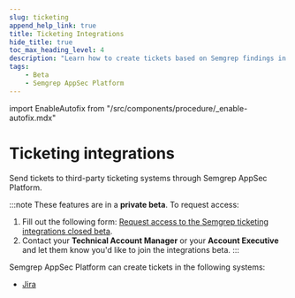 ```yaml
---
slug: ticketing
append_help_link: true
title: Ticketing Integrations
hide_title: true
toc_max_heading_level: 4
description: "Learn how to create tickets based on Semgrep findings in third-party ticketing systems."
tags:
    - Beta
    - Semgrep AppSec Platform
---
```



import EnableAutofix from "/src/components/procedure/_enable-autofix.mdx"

# Ticketing integrations

Send tickets to third-party ticketing systems through Semgrep AppSec Platform.

:::note
These features are in a **private beta**. To request access:
1. Fill out the following form: [Request access to the Semgrep ticketing integrations closed beta](https://get.semgrep.dev/Jira-asana-linear-private-beta.html).
2. Contact your **Technical Account Manager** or your **Account Executive** and let them know you'd like to join the integrations beta.
:::

Semgrep AppSec Platform can create tickets in the following systems:

* [Jira](/semgrep-appsec-platform/jira)
